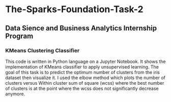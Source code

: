 # The-Sparks-Foundation-Task-2
## Data Sience and Business Analytics Internship Program
### KMeans Clustering Classifier
This code is written in Python language on a Jupyter Notebook. It shows the implementation of KMeans classifier to apply unsupervised learning. The goal of this task is to predict the optimum number of clusters from the iris dataset then visualize it. I used the elbow method which plots the number of clusters versus Within cluster sum of square (wcss) where the best number of clusters is at the point where the wcss does not significantly decrease anymore.
